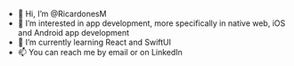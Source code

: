 - 👋 Hi, I’m @RicardonesM
- 👀 I’m interested in app development, more specifically in native web, iOS and Android app development 
- 🌱 I’m currently learning React and SwiftUI
- 📫 You can reach me by email or on LinkedIn

<!---
RicardonesM/RicardonesM is a ✨ special ✨ repository because its `README.md` (this file) appears on your GitHub profile.
You can click the Preview link to take a look at your changes.
--->
